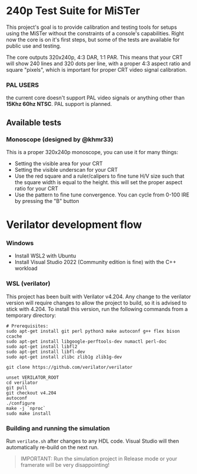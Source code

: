 # 240p Test Suite for MiSTer

This project's goal is to provide calibration and testing tools for setups using the MiSTer without the constraints of a console's capabilities.
Right now the core is on it's first steps, but some of the tests are available for public use and testing.

The core outputs 320x240p, 4:3 DAR, 1:1 PAR. This means that your CRT will show 240 lines and 320 dots per line,
with a proper 4:3 aspect ratio and square "pixels", which is important for proper CRT video signal calibration.

### PAL USERS

the current core doesn't support PAL video signals or anything other than **15Khz 60hz NTSC**. PAL support is planned.

## Available tests

### Monoscope (designed by @khmr33)

This is a proper 320x240p monoscope, you can use it for many things:

- Setting the visible area for your CRT
- Setting the visible underscan for your CRT
- Use the red square and a ruler/calipers to fine tune H/V size such that the square width is equal to the height. this will set the proper aspect ratio for your CRT
- Use the pattern to fine tune convergence. You can cycle from 0-100 IRE by pressing the "B" button

# Verilator development flow

### Windows

- Install WSL2 with Ubuntu
- Install Visual Studio 2022 (Community edition is fine) with the C++ workload

### WSL (verilator)

This project has been built with Verilator v4.204. Any change to the verilator version will require changes to allow the project to build, so it is advised to stick with 4.204. To install this version, run the following commands from a temporary directory:

```
# Prerequisites:
sudo apt-get install git perl python3 make autoconf g++ flex bison ccache
sudo apt-get install libgoogle-perftools-dev numactl perl-doc
sudo apt-get install libfl2
sudo apt-get install libfl-dev
sudo apt-get install zlibc zlib1g zlib1g-dev

git clone https://github.com/verilator/verilator

unset VERILATOR_ROOT
cd verilator
git pull
git checkout v4.204
autoconf
./configure
make -j `nproc`
sudo make install
```

### Building and running the simulation

Run `verilate.sh` after changes to any HDL code. Visual Studio will then automatically re-build on the next run.

> IMPORTANT: Run the simulation project in Release mode or your framerate will be very disappointing!
